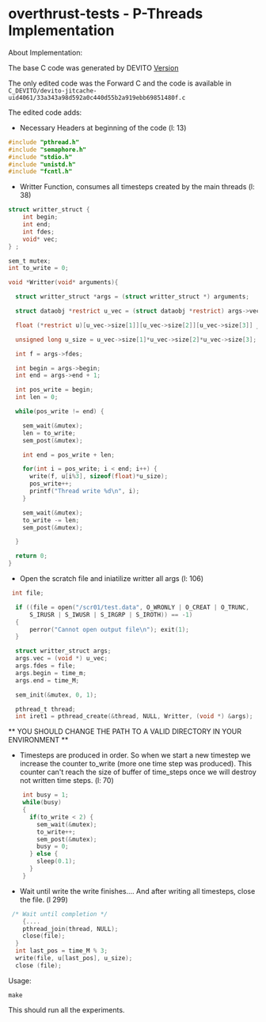 # overthrust-tests - P-Threads Implementation

About Implementation:

The base C code was generated by DEVITO [Version](https://github.com/speglich/devito/commit/ac2b8f60ee8b9faa39b935d0f0dd40c6a9842997)

The only edited code was the Forward C and the code is available in `C_DEVITO/devito-jitcache-uid4061/33a343a98d592a0c440d55b2a919ebb69851480f.c`

The edited code adds:

* Necessary Headers at beginning of the code (l: 13)

```c
#include "pthread.h"
#include "semaphore.h"
#include "stdio.h"
#include "unistd.h"
#include "fcntl.h"
```

* Writter Function, consumes all timesteps created by the main threads (l: 38)

```c
struct writter_struct {
    int begin;
    int end;
    int fdes;
    void* vec;
} ;

sem_t mutex;
int to_write = 0;

void *Writter(void* arguments){

  struct writter_struct *args = (struct writter_struct *) arguments;

  struct dataobj *restrict u_vec = (struct dataobj *restrict) args->vec;

  float (*restrict u)[u_vec->size[1]][u_vec->size[2]][u_vec->size[3]] __attribute__ ((aligned (64))) = (float (*)[u_vec->size[1]][u_vec->size[2]][u_vec->size[3]]) u_vec->data;

  unsigned long u_size = u_vec->size[1]*u_vec->size[2]*u_vec->size[3];

  int f = args->fdes;

  int begin = args->begin;
  int end = args->end + 1;

  int pos_write = begin;
  int len = 0;

  while(pos_write != end) {

    sem_wait(&mutex);
    len = to_write;
    sem_post(&mutex);

    int end = pos_write + len;

    for(int i = pos_write; i < end; i++) {
      write(f, u[i%3], sizeof(float)*u_size);
      pos_write++;
      printf("Thread write %d\n", i);
    }

    sem_wait(&mutex);
    to_write -= len;
    sem_post(&mutex);

  }

  return 0;
}
```

* Open the scratch file and iniatilize writter all args (l: 106)

```c
 int file;

  if ((file = open("/scr01/test.data", O_WRONLY | O_CREAT | O_TRUNC,
      S_IRUSR | S_IWUSR | S_IRGRP | S_IROTH)) == -1)
  {
      perror("Cannot open output file\n"); exit(1);
  }

  struct writter_struct args;
  args.vec = (void *) u_vec;
  args.fdes = file;
  args.begin = time_m;
  args.end = time_M;

  sem_init(&mutex, 0, 1);

  pthread_t thread;
  int iret1 = pthread_create(&thread, NULL, Writter, (void *) &args);
```
** YOU SHOULD CHANGE THE PATH TO A VALID DIRECTORY IN YOUR ENVIRONMENT **

* Timesteps are produced in order. So when we start a new timestep we increase the counter to_write (more one time step was produced). This counter can't reach the size of buffer of time_steps once we will destroy not written time steps.  (l: 70)

```c
    int busy = 1;
    while(busy)
    {
      if(to_write < 2) {
        sem_wait(&mutex);
        to_write++;
        sem_post(&mutex);
        busy = 0;
      } else {
        sleep(0.1);
      }
    }
```

* Wait until write the write finishes.... And after writing all timesteps, close the file. (l 299)
```c
 /* Wait until completion */
    {....
    pthread_join(thread, NULL);
    close(file);
  }
  int last_pos = time_M % 3;
  write(file, u[last_pos], u_size);
  close (file);
```

Usage:

```
make
```

This should run all the experiments.
